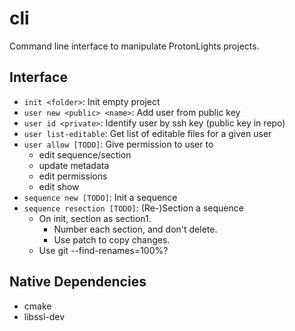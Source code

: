 # cli
Command line interface to manipulate ProtonLights projects.

## Interface

- `init <folder>`: Init empty project
- `user new <public> <name>`: Add user from public key
- `user id <private>`: Identify user by ssh key (public key in repo)
- `user list-editable`: Get list of editable files for a given user
- `user allow [TODO]`: Give permission to user to
  - edit sequence/section
  - update metadata
  - edit permissions
  - edit show
- `sequence new [TODO]`: Init a sequence
- `sequence resection [TODO]`: (Re-)Section a sequence
  - On init, section as section1.
    - Number each section, and don't delete.
    - Use patch to copy changes.
  - Use git --find-renames=100%?

## Native Dependencies

- cmake
- libssl-dev
